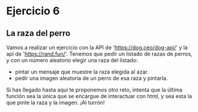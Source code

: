 # Ejercicio 6

## La raza del perro

Vamos a realizar un ejercicio con la API de 'https://dog.ceo/dog-api/' y la api de 'https://rand.fun/'. Tenemos que pedir un listado de razas de perros, y con un número aleatorio elegir una raza del listado:

- pintar un mensaje que muestre la raza elegida al azar.
- pedir una imagen aleatoria de un perro de esa raza y pintarla.

Si has llegado hasta aquí te proponemos otro reto, intenta que la última función sea la única que se encargue de interactuar con html, y sea esta la que pinte la raza y la imagen. ¡Al turrón!

